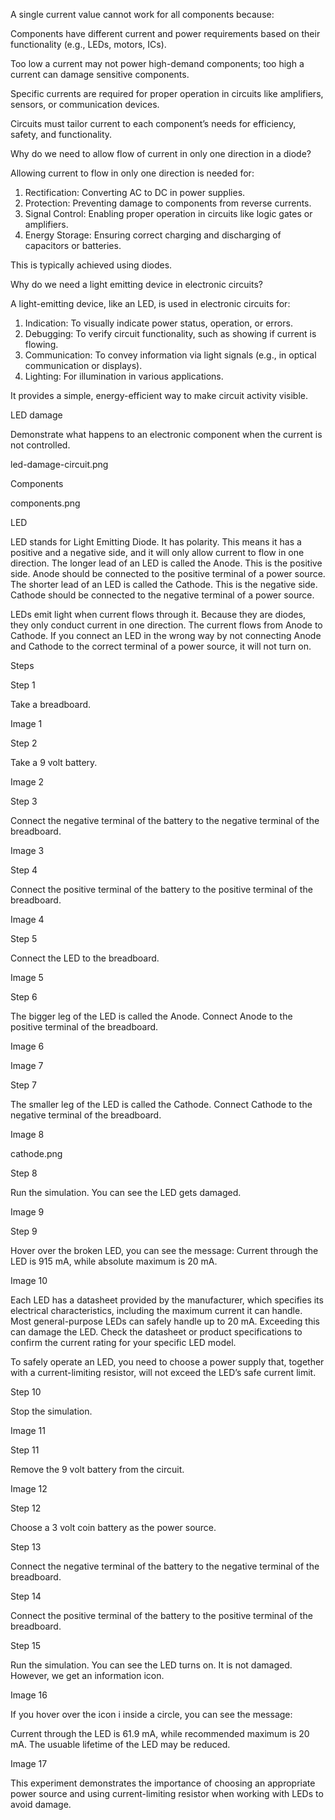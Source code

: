 A single current value cannot work for all components because:

Components have different current and power requirements based on their functionality (e.g., LEDs, motors, ICs).

Too low a current may not power high-demand components; too high a current can damage sensitive components.

Specific currents are required for proper operation in circuits like amplifiers, sensors, or communication devices.

Circuits must tailor current to each component’s needs for efficiency, safety, and functionality.

Why do we need to allow flow of current in only one direction in a diode?

Allowing current to flow in only one direction is needed for:

1. Rectification: Converting AC to DC in power supplies.
2. Protection: Preventing damage to components from reverse currents.
3. Signal Control: Enabling proper operation in circuits like logic gates or amplifiers.
4. Energy Storage: Ensuring correct charging and discharging of capacitors or batteries.

This is typically achieved using diodes.

Why do we need a light emitting device in electronic circuits?

A light-emitting device, like an LED, is used in electronic circuits for:

1. Indication: To visually indicate power status, operation, or errors.
2. Debugging: To verify circuit functionality, such as showing if current is flowing.
3. Communication: To convey information via light signals (e.g., in optical communication or displays).
4. Lighting: For illumination in various applications.

It provides a simple, energy-efficient way to make circuit activity visible.

LED damage

Demonstrate what happens to an electronic component when the current is not controlled.

led-damage-circuit.png

Components

components.png

LED

LED stands for Light Emitting Diode. It has polarity. This means it has a positive and a negative side, and it will only allow current to flow in one direction. The longer lead of an LED is called the Anode. This is the positive side. Anode should be connected to the positive terminal of a power source. The shorter lead of an LED is called the Cathode. This is the negative side. Cathode should be connected to the negative terminal of a power source.

LEDs emit light when current flows through it. Because they are diodes, they only conduct current in one direction. The current flows from Anode to Cathode. If you connect an LED in the wrong way by not connecting Anode and Cathode to the correct terminal of a power source, it will not turn on.

Steps

Step 1

Take a breadboard.

Image 1

Step 2

Take a 9 volt battery.

Image 2

Step 3

Connect the negative terminal of the battery to the negative terminal of the breadboard.

Image 3

Step 4

Connect the positive terminal of the battery to the positive terminal of the breadboard.

Image 4

Step 5

Connect the LED to the breadboard.

Image 5

Step 6

The bigger leg of the LED is called the Anode. Connect Anode to the positive terminal of the breadboard.

Image 6

Image 7

Step 7

The smaller leg of the LED is called the Cathode. Connect Cathode to the negative terminal of the breadboard.

Image 8

cathode.png

Step 8

Run the simulation. You can see the LED gets damaged.

Image 9

Step 9

Hover over the broken LED, you can see the message: Current through the LED is 915 mA, while absolute maximum is 20 mA.

Image 10

Each LED has a datasheet provided by the manufacturer, which specifies its electrical characteristics, including the maximum current it can handle. Most general-purpose LEDs can safely handle up to 20 mA. Exceeding this can damage the LED. Check the datasheet or product specifications to confirm the current rating for your specific LED model.

To safely operate an LED, you need to choose a power supply that, together with a current-limiting resistor, will not exceed the LED’s safe current limit.

Step 10

Stop the simulation.

Image 11

Step 11

Remove the 9 volt battery from the circuit.

Image 12

Step 12

Choose a 3 volt coin battery as the power source.

Step 13

Connect the negative terminal of the battery to the negative terminal of the breadboard.

Step 14

Connect the positive terminal of the battery to the positive terminal of the breadboard.

Step 15

Run the simulation. You can see the LED turns on. It is not damaged. However, we get an information icon.

Image 16

If you hover over the icon i inside a circle, you can see the message:

Current through the LED is 61.9 mA, while recommended maximum is 20 mA. The usuable lifetime of the LED may be reduced.

Image 17

This experiment demonstrates the importance of choosing an appropriate power source and using current-limiting resistor when working with LEDs to avoid damage.
